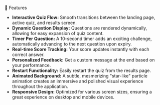 🌟 Features

* **Interactive Quiz Flow:** Smooth transitions between the landing page, active quiz, and results screen.
* **Dynamic Question Display:** Questions are rendered dynamically, allowing for easy expansion of quiz content.
* **Timer Per Question:** A 10-second timer adds an exciting challenge, automatically advancing to the next question upon expiry.
* **Real-time Score Tracking:** Your score updates instantly with each correct answer.
* **Personalized Feedback:** Get a custom message at the end based on your performance.
* **Restart Functionality:** Easily restart the quiz from the results page.
* **Animated Background:** A subtle, mesmerizing "star-like" particle animation creates an immersive and polished visual experience throughout the application.
* **Responsive Design:** Optimized for various screen sizes, ensuring a great experience on desktop and mobile devices.
